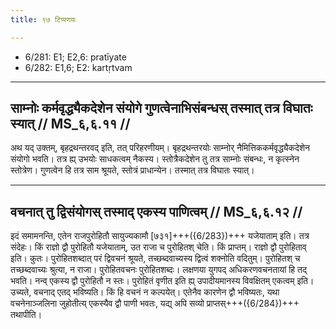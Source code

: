 ```yaml
---
title: ९७ टिप्पणयः

---
```

- 6/281: E1; E2,6: pratīyate
- 6/282: E1,6; E2: kartṛtvam

____________________________________________


## साम्नोः कर्मवृद्ध्यैकदेशेन संयोगे गुणत्वेनाभिसंबन्धस् तस्मात् तत्र विघातः स्यात् // MS_६,६.११ //

अथ यद् उक्तम्, बृहद्रथन्तरवद् इति, तत् परिहरणीयम्। बृहद्रथन्तरयोः साम्नोर् नैमित्तिककर्मवृद्ध्यैकदेशेन संयोगो भवति। तत्र ह्य् उभयोः साधकत्वम् नैकस्य। स्तोत्रैकदेशेन तु तत्र साम्नोः संबन्धः, न कृत्स्नेन स्तोत्रेण। गुणत्वेन हि तत्र साम श्रूयते, स्तोत्रं प्राधान्येन। तस्मात् तत्र विघातः स्यात्।


____________________________________________


## वचनात् तु द्विसंयोगस् तस्माद् एकस्य पाणित्वम् // MS_६,६.१२ //

इदं समामनन्ति, एतेन राजपुरोहितौ सायुज्यकामौ [७३१]+++({6/283})+++ यजेयाताम् इति। तत्र संदेहः। किं राज्ञो द्वौ पुरोहितौ यजेयाताम्, उत राजा च पुरोहितश् चेति। किं प्राप्तम्। राज्ञो द्वौ पुरोहिताव् इति। कुतः। पुरोहितशब्दात् परं द्विवचनं श्रूयते, तच्छब्दवाच्यस्य द्वित्वं शक्नोति वदितुम्। पुरोहितश् च तच्छब्दवाच्यः श्रुत्या, न राजा। पुरोहितवचनः पुरोहितशब्दः। लक्षणया युगपद् अधिकरणवचनतायां हि तद् भवति। नन्व् एकस्य द्वौ पुरोहितौ न स्तः। पुरोहितं वृणीत इति ह्य् उपादीयमानस्य विवक्षितम् एकत्वम् इति। उच्यते, वचनाद् एतद् भविष्यति। किं हि वचनं न कल्पयेत्। एतेनैव कारणेन द्वौ भविष्यतः, यथा वचनेनाञ्जलिना जुहोतीत्य् एकस्यैव द्वौ पाणी भवतः, यद्य् अपि सव्यो प्राप्तस्+++({6/284})+++ तथापीति।